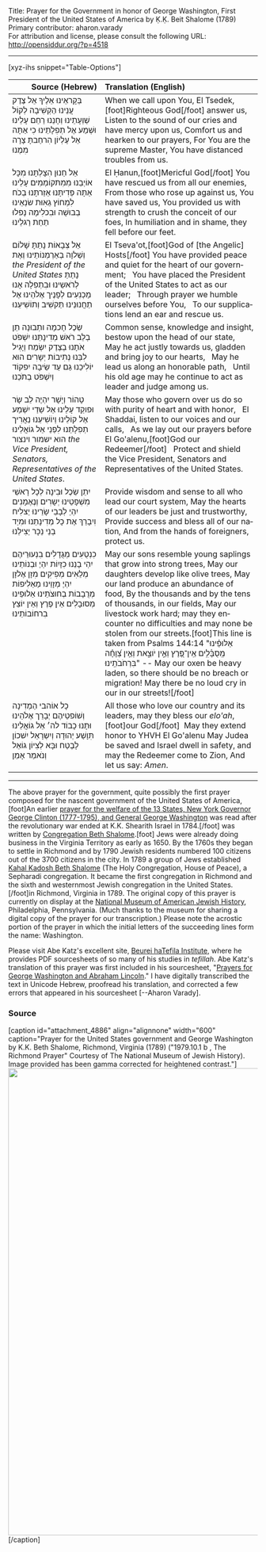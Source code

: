 <html>
<head></head>
<body>
Title: Prayer for the Government in honor of George Washington, First President of the United States of America by Ḳ.Ḳ. Beit Shalome (1789)<br />
Primary contributor: aharon.varady<br />
For attribution and license, please consult the following URL: <a href="http://opensiddur.org/?p=4518">http://opensiddur.org/?p=4518</a>
<p />
<hr />

[xyz-ihs snippet="Table-Options"]<table style="margin-left: auto; margin-right: auto;" class="draggable">
<thead><tr><th id="x" style="text-align: right;">Source (Hebrew)</th><th style="text-align: left;">Translation (English)</th></tr></thead>
<tbody>
<tr>
<td style="vertical-align:top;">
<div class="liturgy" lang="he">
בְּקָראֵינוּ אֵלֶיךָ אֵל צֶדֶק עֲנֵינוּ
הַקְשִׁיבָה לְקוֹל שַׁוְעָתֵינוּ וְחָנֵנוּ
רַחֵם עָלֵינוּ וּשְׁמַע אֶל תְפִלָתֵינוּ
כִי אַתָּה אֵל עֶלְיוֹן הִרחַבתָּ צָרָה מִמֶנוּ
</span></div></td>
 
<td style="vertical-align:top;"><div class="english" lang="en">
When we call upon You, El Tsedek,[foot]Righteous God[/foot] answer us,
Listen to the sound of our cries and have mercy upon us,
Comfort us and hearken to our prayers,
For You are the supreme Master, You have distanced troubles from us.
</td></tr>


<tr><td style="vertical-align:top;"><div class="liturgy" lang="he">
אֵל חַנוּן הִצָלְתָּנוּ מִכָּל אוֹיְבֵנוּ
מִמִתּקוֹמְמִים עָלֵינוּ אַתָּה פְּדִיתָּנוּ
אַזַרתָּנוּ בְכֹח לִמְחוֹץ גֵאִוּת שׂנְאֵינוּ
בְבוּשָׁה וּבִכלִימָה נָפלוּ תַחַת רַגלֵינוּ
</span></div></td>
 
<td style="vertical-align:top;"><div class="english" lang="en">
El Ḥanun,[foot]Mericful God[/foot] You have rescued us from all our enemies,
From those who rose up against us, You have saved us,
You provided us with strength to crush the conceit of our foes,
In humiliation and in shame, they fell before our feet.
</td></tr>


<tr><td style="vertical-align:top;"><div class="liturgy" lang="he">
אֵל צְבָאוֹת נָתַתָּ שָׁלוֹם וְשַׁלוָה בְאַרְמְנוֹתֵינוּ
<span class="acrostic">וְ</span>אֶת <em>the President of the United States</em> נָתַתַּ לְרֹאשֵינוּ
<span class="acrostic">וּ</span>בִתְפִלָה אָנוּ מַכְנִעִים לְפָנֶיך אֶלֹהֵינוּ
<span class="acrostic">אֶ</span>ל תַחֲנוּנֵינוּ תַּקשִׁיב וְתוֹשִׁיעֵנוּ
</span></div></td>
 
<td style="vertical-align:top;"><div class="english" lang="en">
El Tseva'ot,[foot]God of [the Angelic] Hosts[/foot] You have provided peace and quiet for the heart of our government; <span class="acrostic">&nbsp;</span>
You have placed the President of the United States to act as our leader; <span class="acrostic">&nbsp;</span>
Through prayer we humble ourselves before You, <span class="acrostic">&nbsp;</span>
To our supplications lend an ear and rescue us. <span class="acrostic">&nbsp;</span>
</td></tr>


<tr><td style="vertical-align:top;"><div class="liturgy" lang="he">
<span class="acrostic">שֵׂ</span>כֶל חָכמָה ותְבוּנָה תֵן בְלֵב רֹאשׁ מְדִינָתֵּנוּ
<span class="acrostic">יִ</span>שְׁפֹט אֹתָנוּ בְצֶדֶק יִשְׂמַח וְיָגִיל לִבֵּנוּ
<span class="acrostic">נְ</span>תִיבוֹת יְשָרִים הוּא יוֹלִיכֵנוּ
<span class="acrostic">גַ</span>ם עַד שֵׂיבָה יִפקוֹד וְיִשְׁפֺּט בְתֺכֵנוּ
</span></div></td>
 
<td style="vertical-align:top;"><div class="english" lang="en">
Common sense, knowledge and insight, bestow upon the head of our state, <span class="acrostic">&nbsp;</span>
May he act justly towards us, gladden and bring joy to our hearts, <span class="acrostic">&nbsp;</span>
May he lead us along an honorable path, <span class="acrostic">&nbsp;</span>
Until his old age may he continue to act as leader and judge among us. <span class="acrostic">&nbsp;</span>
</td></tr>


<tr><td style="vertical-align:top;"><div class="liturgy" lang="he">
<span class="acrostic">טָ</span>הוֹר וְיָשָׁר יִהְיֶה לֵב שָׂר וּפוקֵד עָלֵינוּ
<span class="acrostic">אֵ</span>ל שַדַי יִשְׁמַע אֶל קוֹלֵינוּ וְיוֹשִׁיעֵנוּ
<span class="acrostic">נַ</span>אֲרִיך תְפִלָתֵנוּ לִפְנֵי אֵל גוֹאֲלֵינוּ
הוא ישמור וינצור 
<em>the Vice President, Senators, Representatives of the United States‏‎</em>.‎‏
</span></div></td>
 
<td style="vertical-align:top;"><div class="english" lang="en">
May those who govern over us do so with purity of heart and with honor, <span class="acrostic">&nbsp;</span>
El Shaddai, listen to our voices and our calls, <span class="acrostic">&nbsp;</span>
As we lay out our prayers before El Go'alenu,[foot]God our Redeemer[/foot] <span class="acrostic">&nbsp;</span>
Protect and shield 
the Vice President, Senators and Representatives of the United States.
</td></tr>


<tr><td style="vertical-align:top;"><div class="liturgy" lang="he">
יִתֵן שֵׂכֶל וּבִינָה לְכָל רָאשֵׁי מִשְׁפָטֵינוּ
יְשָרִים וְנֶאֶמָנִים יִהְיֵ לְבָבֵי שָׂרֵינוּ
יַצלִיח וִיִבָרֵךְ אֶת כָל מְדִינָתֵנוּ
וּמִיַד בְנֵי נֵכָר יַצִילֵנוּ
</span></div></td>
 
<td style="vertical-align:top;"><div class="english" lang="en">
Provide wisdom and sense to all who lead our court system,
May the hearts of our leaders be just and trustworthy,
Provide success and bless all of our nation,
And from the hands of foreigners, protect us.
</td></tr>


<tr><td style="vertical-align:top;"><div class="liturgy" lang="he">
כִנְטֻעִים מְגֻדָלִים בִנְעוּרֵיהֶם יִהְי בָנֵנוּ
כִזָיִוֹת יִהְיֶ וּבְנוֹתֵינוּ
מְלֵאִים מְפִיקִים מִזָן אֶלזָן יִהְיֶ מְזָוֵינוּ
מַאַלִיפוֹת מְרֻבָבוֹת בְחוּצֹתֵינוּ
אַלוּפֵינוּ מְסוּבָלִים אֵין פֶרֶץ וְאֵין יוֹצֵץ בִרחוֹבוֹתֵינוּ
</span></div></td>
 
<td style="vertical-align:top;"><div class="english" lang="en">
May our sons resemble young saplings that grow into strong trees,
May our daughters develop like olive trees,
May our land produce an abundance of food,
By the thousands and by the tens of thousands, in our fields,
May our livestock work hard; may they encounter no difficulties and may none be stolen from our streets.[foot]This line is taken from Psalms 144:14 "<span class="hebrew" lang="he">אַלּוּפֵ֗ינוּ מְֽסֻבָּ֫לִ֥ים אֵֽין־פֶּ֭רֶץ וְאֵ֣ין יֹוצֵ֑את וְאֵ֥ין צְ֝וָחָ֗ה בִּרְחֹבֹתֵֽינוּ׃</span>" -- May our oxen be heavy laden, so there should be no breach or migration! May there be no loud cry in our in our streets![/foot]
</td></tr>


<tr><td style="vertical-align:top;"><div class="liturgy" lang="he">
כָל אוֹהבי הַמְדִינָה וְשׁוֹפטֵיהֶם יְבָרֵך אֶלֹהֵינוּ
וּתָנוּ כָבוֹד לה׳ אֵל גוֹאֲלֵינוּ
תִּוָשַׁע יְהוּדָה וְיִשְרָאֵל יִשׁכוֹן לָבֶטַח וּבָּא לְצִיוֹן גוֹאֵל
וְנֺאמַר אָמֵן
</span></div></td>
 
<td style="vertical-align:top;"><div class="english" lang="en">
All those who love our country and its leaders, may they bless our <em>elo'ah</em>,[foot]our God[/foot]&nbsp;
May they extend honor to YHVH El Go'alenu
May Judea be saved and Israel dwell in safety, and may the Redeemer come to Zion,
And let us say: <em>Amen</em>.
</td></tr></tbody></table>

<hr />

The above prayer for the government, quite possibly the first prayer composed for the nascent government of the United States of America,[foot]An earlier <a href="http://opensiddur.org/?p=12657">prayer for the welfare of the 13 States, New York Governor George Clinton (1777-1795), and General George Washington</a> was read after the revolutionary war ended at K.K. Shearith Israel in 1784.[/foot] was written by <a href="https://bethahabah.org/heritage/history/">Congregation Beth Shalome</a>.[foot] Jews were already doing business in the Virginia Territory as early as 1650. By the 1760s they began to settle in Richmond and by 1790 Jewish residents numbered 100 citizens out of the 3700 citizens in the city. In 1789 a group of Jews established <a href="https://bethahabah.org/heritage/history/">Kahal Kadosh Beth Shalome</a> (The Holy Congregation, House of Peace), a Sepharadi congregation. It became the first congregation in Richmond and the sixth and westernmost Jewish congregation in the United States.[/foot]in Richmond, Virginia in 1789. The original copy of this prayer is currently on display at the <a href="http://en.wikipedia.org/wiki/National_Museum_of_American_Jewish_History">National Museum of American Jewish History</a>, Philadelphia, Pennsylvania. (Much thanks to the museum for sharing a digital copy of the prayer for our transcription.) Please note the acrostic portion of the prayer in which the initial letters of the succeeding lines form the name: Washington.

Please visit Abe Katz's excellent site, <a href="http://www.beureihatefila.com/">Beurei haTefila Institute</a>, where he provides PDF sourcesheets of so many of his studies in <em>tefillah</em>. Abe Katz's translation of this prayer was first included in his sourcesheet, "<a href="http://www.beureihatefila.com/files/Presidential_Prayers.pdf">Prayers for George Washington and Abraham Lincoln</a>." I have digitally transcribed the text in Unicode Hebrew, proofread his translation, and corrected a few errors that appeared in his sourcesheet [--Aharon Varady].

<h3>Source</h3>

[caption id="attachment_4886" align="alignnone" width="600" caption="Prayer for the United States government and George Washington by K.K. Beth Shalome, Richmond, Virginia (1789) (&quot;1979.10.1 b , The Richmond Prayer&quot; Courtesy  of The National Museum of Jewish History). Image provided has been gamma corrected for heightened contrast."]<a href="https://opensiddur.org/wp-content/uploads/2012/02/Prayer-for-the-United-States-government-and-George-Washington-1789.png"><img src="https://opensiddur.org/wp-content/uploads/2012/02/Prayer-for-the-United-States-government-and-George-Washington-1789.png" alt="" title="Prayer for the United States government and George Washington (1789)" width="600" height="943" class="size-full wp-image-4886" /></a>[/caption]
</body>
</html>